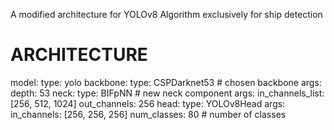 A modified architecture for YOLOv8 Algorithm exclusively for ship detection

# ARCHITECTURE 

model:
type: yolo
backbone:
   type: CSPDarknet53  # chosen backbone
   args:
     depth: 53
neck:
   type: BIFpNN  # new neck component
   args:
       in_channels_list: [256, 512, 1024]
       out_channels: 256
head:
    type: YOLOv8Head
    args:
      in_channels: [256, 256, 256]
      num_classes: 80  # number of classes
